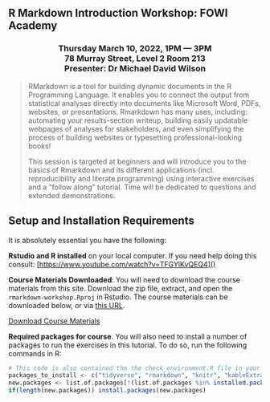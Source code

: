 ## R Markdown Introduction Workshop: FOWI Academy

<h3 style="text-align: center;">Thursday March 10, 2022, 1PM &mdash; 3PM <br />78 Murray Street, Level 2 Room 213<br />Presenter: Dr Michael David Wilson</h3>


> RMarkdown is a tool for building dynamic documents in the R Programming Language. It enables you to connect the output from statistical analyses directly into documents like Microsoft Word, PDFs, websites, or presentations. Rmarkdown has many uses, including: automating your results-section writeup, building easily updatable webpages of analyses for stakeholders, and even simplifying the process of building websites or typesetting professional-looking books! 
>   
> This session is targeted at beginners and will introduce you to the basics of Rmarkdown and its different applications (incl. reproducibility and literate programming) using interactive exercises and a “follow along” tutorial. Time will be dedicated to questions and extended demonstrations.




## Setup and Installation Requirements

It is absolutely essential you have the following:

**Rstudio and R installed** on your local computer. If you need help doing this consult: [https://www.youtube.com/watch?v=TFGYlKvQEQ4]()

**Course Materials Downloaded**: You will need to download the course materials from this site. Download the zip file, extract, and open the `rmarkdown-workshop.Rproj` in Rstudio. The course materials can be downloaded below, or via [this URL](https://github.com/humanfactors/2022-Rmarkdown-Workshop/archive/refs/heads/master.zip).

<!-- Place this tag where you want the button to render. -->
<a class="github-button" href="https://github.com/humanfactors/2022-Rmarkdown-Workshop/archive/refs/heads/master.zip" data-color-scheme="no-preference: dark_dimmed; light: light; dark: dark;" data-icon="octicon-download" data-size="large" aria-label="Download ntkme/github-buttons on GitHub">Download Course Materials</a>


**Required packages for course**. You will also need to install a number of packages to run the exercises in this tutorial. To do so, run the following commands in R:

```r
# This code is also contained the the check_environment.R file in your course materials. You can run from there.
packages_to_install <- c("tidyverse", "rmarkdown", "knitr", "kableExtra", "qwraps2", "apa", "skimr")
new.packages <- list.of.packages[!(list.of.packages %in% installed.packages()[,"Package"])]
if(length(new.packages)) install.packages(new.packages)
```


<!-- Place this tag in your head or just before your close body tag. -->
<script async defer src="https://buttons.github.io/buttons.js"></script>